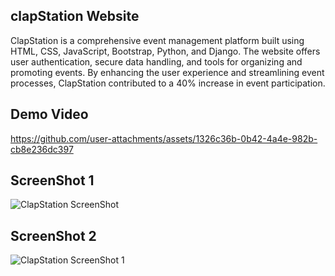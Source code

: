 
## clapStation Website

ClapStation is a comprehensive event management platform built using HTML, CSS, JavaScript, Bootstrap, Python, and Django. The website offers user authentication, secure data handling, and tools for organizing and promoting events. By enhancing the user experience and streamlining event processes, ClapStation contributed to a 40% increase in event participation.


## Demo Video

https://github.com/user-attachments/assets/1326c36b-0b42-4a4e-982b-cb8e236dc397

## ScreenShot 1

![ClapStation ScreenShot](https://github.com/user-attachments/assets/14ee8493-ddd3-4e64-8fba-c3a052d3dc59)


## ScreenShot 2

![ClapStation ScreenShot 1](https://github.com/user-attachments/assets/2547565c-34bd-470d-b0af-a0c076b9adfd)
